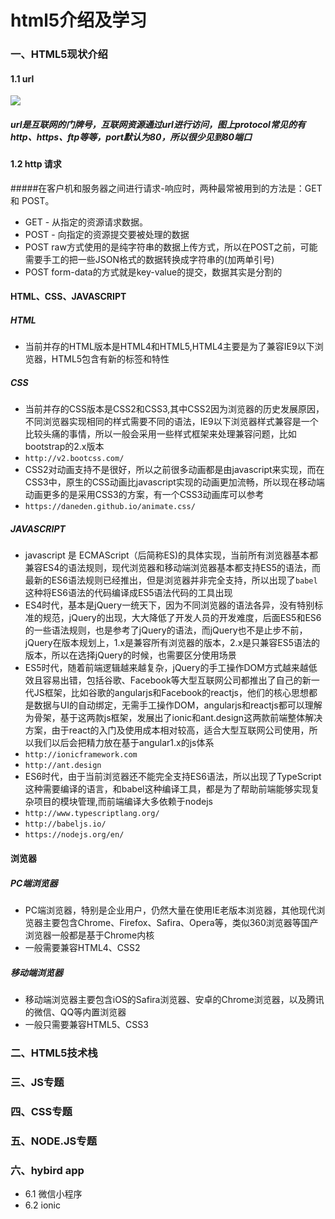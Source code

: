 
# html5介绍及学习
### 一、HTML5现状介绍
#### 1.1 url
![](http://pic002.cnblogs.com/images/2011/134090/2011110911172557.png)
##### url是互联网的门牌号，互联网资源通过url进行访问，图上protocol常见的有http、https、ftp等等，port默认为80，所以很少见到80端口
#### 1.2 http 请求
#####在客户机和服务器之间进行请求-响应时，两种最常被用到的方法是：GET 和 POST。
* GET - 从指定的资源请求数据。
* POST - 向指定的资源提交要被处理的数据
* POST raw方式使用的是纯字符串的数据上传方式，所以在POST之前，可能需要手工的把一些JSON格式的数据转换成字符串的(加两单引号)
* POST form-data的方式就是key-value的提交，数据其实是分割的
#### HTML、CSS、JAVASCRIPT
##### HTML
* 当前并存的HTML版本是HTML4和HTML5,HTML4主要是为了兼容IE9以下浏览器，HTML5包含有新的标签和特性
##### CSS
* 当前并存的CSS版本是CSS2和CSS3,其中CSS2因为浏览器的历史发展原因，不同浏览器实现相同的样式需要不同的语法，IE9以下浏览器样式兼容是一个比较头痛的事情，所以一般会采用一些样式框架来处理兼容问题，比如bootstrap的2.x版本
* `http://v2.bootcss.com/`
* CSS2对动画支持不是很好，所以之前很多动画都是由javascript来实现，而在CSS3中，原生的CSS动画比javascript实现的动画更加流畅，所以现在移动端动画更多的是采用CSS3的方案，有一个CSS3动画库可以参考
*    `https://daneden.github.io/animate.css/`
##### JAVASCRIPT
* javascript 是 ECMAScript（后简称ES)的具体实现，当前所有浏览器基本都兼容ES4的语法规则，现代浏览器和移动端浏览器基本都支持ES5的语法，而最新的ES6语法规则已经推出，但是浏览器并非完全支持，所以出现了`babel`这种将ES6语法的代码编译成ES5语法代码的工具出现
* ES4时代，基本是jQuery一统天下，因为不同浏览器的语法各异，没有特别标准的规范，jQuery的出现，大大降低了开发人员的开发难度，后面ES5和ES6的一些语法规则，也是参考了jQuery的语法，而jQuery也不是止步不前，jQuery在版本规划上，1.x是兼容所有浏览器的版本，2.x是只兼容ES5语法的版本，所以在选择jQuery的时候，也需要区分使用场景
* ES5时代，随着前端逻辑越来越复杂，jQuery的手工操作DOM方式越来越低效且容易出错，包括谷歌、Facebook等大型互联网公司都推出了自己的新一代JS框架，比如谷歌的angularjs和Facebook的reactjs，他们的核心思想都是数据与UI的自动绑定，无需手工操作DOM，angularjs和reactjs都可以理解为骨架，基于这两款js框架，发展出了ionic和ant.design这两款前端整体解决方案，由于react的入门及使用成本相对较高，适合大型互联网公司使用，所以我们以后会把精力放在基于angular1.x的js体系
* `http://ionicframework.com`
* `http://ant.design`
* ES6时代，由于当前浏览器还不能完全支持ES6语法，所以出现了TypeScript这种需要编译的语言，和babel这种编译工具，都是为了帮助前端能够实现复杂项目的模块管理,而前端编译大多依赖于nodejs
* `http://www.typescriptlang.org/`
* `http://babeljs.io/`
* `https://nodejs.org/en/`

#### 浏览器
##### PC端浏览器
* PC端浏览器，特别是企业用户，仍然大量在使用IE老版本浏览器，其他现代浏览器主要包含Chrome、Firefox、Safira、Opera等，类似360浏览器等国产浏览器一般都是基于Chrome内核
* 一般需要兼容HTML4、CSS2

##### 移动端浏览器
* 移动端浏览器主要包含iOS的Safira浏览器、安卓的Chrome浏览器，以及腾讯的微信、QQ等内置浏览器
* 一般只需要兼容HTML5、CSS3

### 二、HTML5技术栈

### 三、JS专题

### 四、CSS专题

### 五、NODE.JS专题

### 六、hybird app  
- 6.1 微信小程序
- 6.2 ionic
